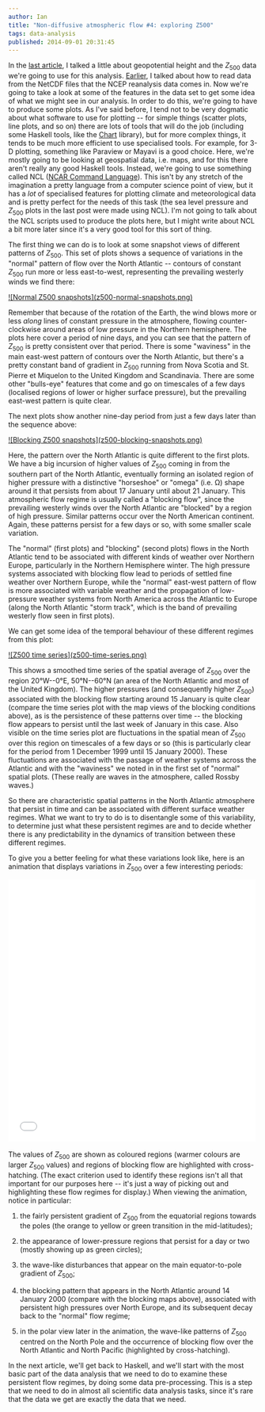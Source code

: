 ```yaml
---
author: Ian
title: "Non-diffusive atmospheric flow #4: exploring Z500"
tags: data-analysis
published: 2014-09-01 20:31:45
---
```


In the [last article][last], I talked a little about geopotential
height and the $Z_{500}$ data we're going to use for this analysis.
[Earlier][netcdf], I talked about how to read data from the NetCDF
files that the NCEP reanalysis data comes in.  Now we're going to take
a look at some of the features in the data set to get some idea of
what we might see in our analysis.  In order to do this, we're going
to have to produce some plots.  As I've said before, I tend not to be
very dogmatic about what software to use for plotting -- for simple
things (scatter plots, line plots, and so on) there are lots of tools
that will do the job (including some Haskell tools, like the
[Chart][Chart] library), but for more complex things, it tends to be
much more efficient to use specialised tools.  For example, for 3-D
plotting, something like Paraview or Mayavi is a good choice.  Here,
we're mostly going to be looking at geospatial data, i.e. maps, and
for this there aren't really any good Haskell tools.  Instead, we're
going to use something called NCL ([NCAR Command Language][ncl]).
This isn't by any stretch of the imagination a pretty language from a
computer science point of view, but it has a *lot* of specialised
features for plotting climate and meteorological data and is pretty
perfect for the needs of this task (the sea level pressure and
$Z_{500}$ plots in the last post were made using NCL).  I'm not going
to talk about the NCL scripts used to produce the plots here, but I
might write about NCL a bit more later since it's a very good tool for
this sort of thing.

<!--MORE-->

The first thing we can do is to look at some snapshot views of
different patterns of $Z_{500}$.  This set of plots shows a sequence
of variations in the "normal" pattern of flow over the North Atlantic
-- contours of constant $Z_{500}$ run more or less east-to-west,
representing the prevailing westerly winds we find there:

<div class="centered-image"><a href="z500-normal-snapshots.png">![Normal Z500 snapshots](z500-normal-snapshots.png)</a></div>

Remember that because of the rotation of the Earth, the wind blows
more or less *along* lines of constant pressure in the atmosphere,
flowing counter-clockwise around areas of low pressure in the Northern
hemisphere.  The plots here cover a period of nine days, and you can
see that the pattern of $Z_{500}$ is pretty consistent over that
period.  There is some "waviness" in the main east-west pattern of
contours over the North Atlantic, but there's a pretty constant band
of gradient in $Z_{500}$ running from Nova Scotia and St. Pierre et
Miquelon to the United Kingdom and Scandinavia.  There are some other
"bulls-eye" features that come and go on timescales of a few days
(localised regions of lower or higher surface pressure), but the
prevailing east-west pattern is quite clear.

The next plots show another nine-day period from just
a few days later than the sequence above:

<div class="centered-image"><a href="z500-blocking-snapshots.png">![Blocking Z500 snapshots](z500-blocking-snapshots.png)</a></div>

Here, the pattern over the North Atlantic is quite different to the
first plots.  We have a big incursion of higher values of $Z_{500}$
coming in from the southern part of the North Atlantic, eventually
forming an isolated region of higher pressure with a distinctive
"horseshoe" or "omega" (i.e. &Omega;) shape around it that persists
from about 17 January until about 21 January.  This atmospheric flow
regime is usually called a "blocking flow", since the prevailing
westerly winds over the North Atlantic are "blocked" by a region of
high pressure.  Similar patterns occur over the North American
continent.  Again, these patterns persist for a few days or so, with
some smaller scale variation.

The "normal" (first plots) and "blocking" (second plots) flows in the
North Atlantic tend to be associated with different kinds of weather
over Northern Europe, particularly in the Northern Hemisphere winter.
The high pressure systems associated with blocking flow lead to
periods of settled fine weather over Northern Europe, while the
"normal" east-west pattern of flow is more associated with variable
weather and the propagation of low-pressure weather systems from North
America across the Atlantic to Europe (along the North Atlantic "storm
track", which is the band of prevailing westerly flow seen in first
plots).

We can get some idea of the temporal behaviour of these different
regimes from this plot:

<div class="centered-image"><a href="z500-time-series.png">![Z500 time series](z500-time-series.png)</a></div>

This shows a smoothed time series of the spatial average of $Z_{500}$
over the region 20&deg;W--0&deg;E, 50&deg;N--60&deg;N (an area of the
North Atlantic and most of the United Kingdom).  The higher pressures
(and consequently higher $Z_{500}$) associated with the blocking flow
starting around 15 January is quite clear (compare the time series
plot with the map views of the blocking conditions above), as is the
persistence of these patterns over time -- the blocking flow appears
to persist until the last week of January in this case.  Also visible
on the time series plot are fluctuations in the spatial mean of
$Z_{500}$ over this region on timescales of a few days or so (this is
particularly clear for the period from 1 December 1999 until 15
January 2000).  These fluctuations are associated with the passage of
weather systems across the Atlantic and with the "waviness" we noted
in in the first set of "normal" spatial plots.  (These really are
waves in the atmosphere, called Rossby waves.)

So there are characteristic spatial patterns in the North Atlantic
atmosphere that persist in time and can be associated with different
surface weather regimes.  What we want to try to do is to disentangle
some of this variability, to determine just what these persistent
regimes are and to decide whether there is any predictability in the
dynamics of transition between these different regimes.

To give you a better feeling for what these variations look like, here
is an animation that displays variations in $Z_{500}$ over a few
interesting periods:

<div class="centered-image-noscale">
<iframe src="//player.vimeo.com/video/104223833" width="500" height="529" frameborder="0" webkitallowfullscreen mozallowfullscreen allowfullscreen></iframe>
</div>

The values of $Z_{500}$ are shown as coloured regions (warmer colours
are larger $Z_{500}$ values) and regions of blocking flow are
highlighted with cross-hatching.  (The exact criterion used to
identify these regions isn't all that important for our purposes here
-- it's just a way of picking out and highlighting these flow regimes
for display.)  When viewing the animation, notice in particular:

1. the fairly persistent gradient of $Z_{500}$ from the equatorial
   regions towards the poles (the orange to yellow or green transition
   in the mid-latitudes);

2. the appearance of lower-pressure regions that persist for a day or
   two (mostly showing up as green circles);

3. the wave-like disturbances that appear on the main equator-to-pole
   gradient of $Z_{500}$;

4. the blocking pattern that appears in the North Atlantic around 14
   January 2000 (compare with the blocking maps above), associated
   with persistent high pressures over North Europe, and its
   subsequent decay back to the "normal" flow regime;

5. in the polar view later in the animation, the wave-like patterns of
   $Z_{500}$ centred on the North Pole and the occurrence of blocking
   flow over the North Atlantic and North Pacific (highlighted by
   cross-hatching).

In the next article, we'll get back to Haskell, and we'll start with
the most basic part of the data analysis that we need to do to examine
these persistent flow regimes, by doing some data pre-processing.
This is a step that we need to do in almost all scientific data
analysis tasks, since it's rare that the data we get are exactly the
data that we need.

[last]: /blog/posts/2014/08/29/data-analysis-ao1-3/index.html
[netcdf]: /blog/posts/2014/07/16/data-analysis-ao1-1.html
[Chart]: http://hackage.haskell.org/package/Chart
[paraview]: http://www.paraview.org/
[mayavi]: http://code.enthought.com/projects/mayavi/
[ncl]: http://www.ncl.ucar.edu/
